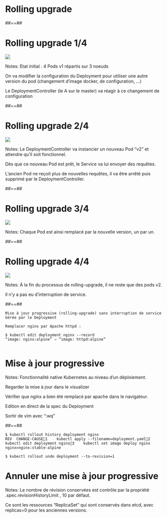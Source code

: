 <!-- .slide:-->

# Rolling upgrade


##==##
<!-- .slide:-->

# Rolling upgrade 1/4


![](./images/g3f3310ef84_0_1030.png)

Notes:
Etat initial : 4 Pods v1 répartis sur 3 noeuds



On va modifier la configuration du Deployment pour utiliser une autre version du pod (changement d’image docker, de configuration, …)



Le DeploymentController (le A sur le master) va réagir à ce changement de configuration



##==##
<!-- .slide:-->

# Rolling upgrade 2/4


![](./images/g3f3310ef84_0_1035.png)

Notes:
Le DeploymentController va instancier un nouveau Pod “v2” et attendre qu’il soit fonctionnel.

Dès que ce nouveau Pod est prêt, le Service va lui envoyer des requêtes.

L’ancien Pod ne reçoit plus de nouvelles requêtes, il va être arrêté puis supprimé par le DeploymentController.



##==##
<!-- .slide:-->

# Rolling upgrade 3/4


![](./images/g3f3310ef84_0_1040.png)

Notes:
Chaque Pod est ainsi remplacé par la nouvelle version, un par un.



##==##
<!-- .slide:-->

# Rolling upgrade 4/4


![](./images/g3f3310ef84_0_1045.png)

Notes:
À la fin du processus de rolling-upgrade, il ne reste que des pods v2.

Il n’y a pas eu d’interruption de service.



##==##
<!-- .slide: class="with-code" -->

```
Mise à jour progressive (rolling-upgrade) sans interruption de service
Gérée par le Deployment

Remplacer nginx par Apache httpd :

$ kubectl edit deployment nginx --record
“image: nginx:alpine” ⇒ “image: httpd:alpine”


```

# Mise à jour progressive


Notes:
Fonctionnalité native Kubernetes au niveau d’un déploiement.



Regarder la mise à jour dans le visualizer

Vérifier que nginx a bien été remplacé par apache dans le navigateur.




Edition en direct de la spec du Deployment

Sortir de vim avec “:wq”







##==##
<!-- .slide: class="with-code" -->

```
$ kubectl rollout history deployment nginx
REV  CHANGE-CAUSE1    kubectl apply --filename=deployment.yaml2    kubectl edit deployment nginx3    kubectl set image deploy nginx nginx=nginx:stable-alpine

$ kubectl rollout undo deployment --to-revision=1

```

# Annuler une mise à jour progressive


Notes:
Le nombre de révision conservées est contrôle par la propriété 
.spec.revisionHistoryLimit
, 10 par défaut.

Ce sont les ressources “ReplicaSet” qui sont conservés dans etcd, avec 
replicas=0
 pour les anciennes versions.

